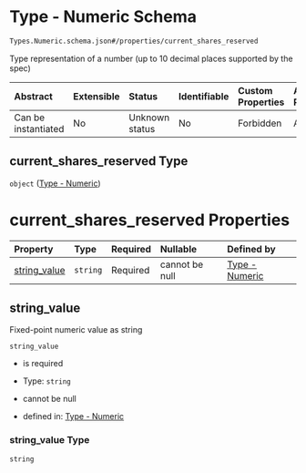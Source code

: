 # Type - Numeric Schema

```txt
Types.Numeric.schema.json#/properties/current_shares_reserved
```

Type representation of a number (up to 10 decimal places supported by the spec)

| Abstract            | Extensible | Status         | Identifiable | Custom Properties | Additional Properties | Access Restrictions | Defined In                                                                            |
| :------------------ | :--------- | :------------- | :----------- | :---------------- | :-------------------- | :------------------ | :------------------------------------------------------------------------------------ |
| Can be instantiated | No         | Unknown status | No           | Forbidden         | Allowed               | none                | [StockPlan.schema.json*](../out/objects/StockPlan.schema.json "open original schema") |

## current_shares_reserved Type

`object` ([Type - Numeric](stockplan-properties-type---numeric.md))

# current_shares_reserved Properties

| Property                      | Type     | Required | Nullable       | Defined by                                                                                                |
| :---------------------------- | :------- | :------- | :------------- | :-------------------------------------------------------------------------------------------------------- |
| [string_value](#string_value) | `string` | Required | cannot be null | [Type - Numeric](numeric-properties-string_value.md "Types.Numeric.schema.json#/properties/string_value") |

## string_value

Fixed-point numeric value as string

`string_value`

*   is required

*   Type: `string`

*   cannot be null

*   defined in: [Type - Numeric](numeric-properties-string_value.md "Types.Numeric.schema.json#/properties/string_value")

### string_value Type

`string`

